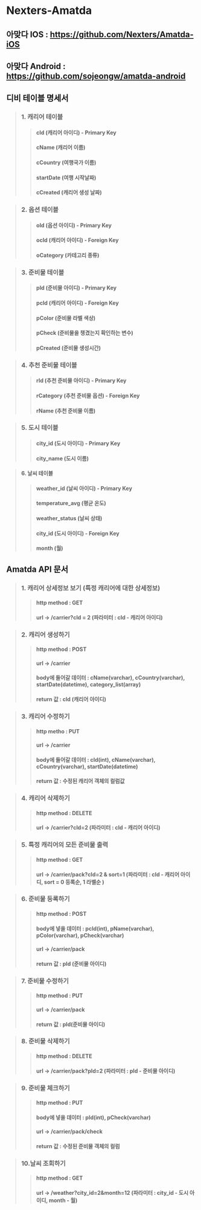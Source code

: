 
# Nexters-Amatda

## 아맞다 IOS : https://github.com/Nexters/Amatda-iOS
## 아맞다 Android : https://github.com/sojeongw/amatda-android

## 디비 테이블 명세서

>### 1. 캐리어 테이블
>>#### cId (캐리어 아이디) - Primary Key
>>#### cName (캐리어 이름)
>>#### cCountry (여행국가 이름)
>>#### startDate (여행 시작날짜)
>>#### cCreated (캐리어 생성 날짜)

>### 2. 옵션 테이블
>>#### oId (옵션 아이디) - Primary Key
>>#### ocId (캐리어 아이디) - Foreign Key
>>#### oCategory (카테고리 종류)

>### 3. 준비물 테이블
>>#### pId (준비물 아이디) - Primary Key
>>#### pcId (캐리어 아이디) - Foreign Key
>>#### pColor (준비물 라벨 색상)
>>#### pCheck (준비물을 챙겼는지 확인하는 변수)
>>#### pCreated (준비물 생성시간)

>### 4. 추천 준비물 테이블
>>#### rId (추천 준비물 아이디) - Primary Key
>>#### rCategory (추천 준비물 옵션) - Foreign Key
>>#### rName (추천 준비물 이름)

>### 5. 도시 테이블
>>#### city_id (도시 아이디) - Primary Key
>>#### city_name (도시 이름)

>#### 6. 날씨 테이블
>>#### weather_id (날씨 아이디) - Primary Key
>>#### temperature_avg (평균 온도)
>>#### weather_status (날씨 상태)
>>#### city_id (도시 아이디) - Foreign Key
>>#### month (월)

## Amatda API 문서

>### 1. 캐리어 상세정보 보기 (특정 캐리어에 대한 상세정보)
>>#### http method : GET
>>#### url -> /carrier?cId = 2 (파라미터 : cId - 캐리어 아이디)

>### 2. 캐리어 생성하기
>>#### http method : POST
>>#### url -> /carrier
>>#### body에 들어갈 데이터 : cName(varchar), cCountry(varchar), startDate(datetime), category_list(array)
>>#### return 값 : cId (캐리어 아이디)

>### 3. 캐리어 수정하기
>>#### http metho : PUT
>>#### url -> /carrier
>>#### body에 들어갈 데이터 : cId(int), cName(varchar), cCountry(varchar), startDate(datetime)
>>#### return 값 : 수정된 캐리어 객체의 컬럼값

>### 4. 캐리어 삭제하기
>>#### http method : DELETE
>>#### url -> /carrier?cId=2 (파라미터 : cId - 캐리어 아이디)

>### 5. 특정 캐리어의 모든 준비물 출력
>>#### http method : GET
>>#### url -> /carrier/pack?cId=2 & sort=1 (파라미터 : cId - 캐리어 아이디, sort = 0 등록순, 1 라벨순 )

>### 6. 준비물 등록하기
>>#### http method : POST
>>#### body에 넣을 데이터 : pcId(int), pName(varchar), pColor(varchar), pCheck(varchar)
>>#### url -> /carrier/pack
>>#### return 값 : pId (준비물 아이디)

>### 7. 준비물 수정하기
>>#### http method : PUT
>>#### url -> /carrier/pack
>>#### return 값  : pId(준비물 아이디)

>### 8. 준비물 삭제하기
>>#### http method : DELETE
>>#### url -> /carrier/pack?pId=2 (파라미터 : pId - 준비물 아이디)

>### 9. 준비물 체크하기
>>#### http method : PUT
>>#### body에 넣을 데이터  : pId(int), pCheck(varchar)
>>#### url -> /carrier/pack/check
>>#### return 값 : 수정된 준비물 객체의 컬럼

>### 10.날씨 조회하기
>>#### http method : GET
>>#### url -> /weather?city_id=2&month=12 (파라미터 : city_id - 도시 아이디, month - 월)





